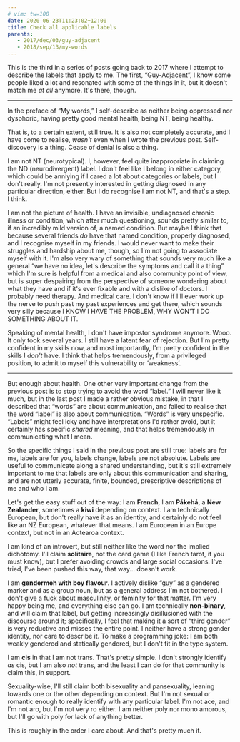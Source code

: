 ```yaml
---
# vim: tw=100
date: 2020-06-23T11:23:02+12:00
title: Check all applicable labels
parents:
   - 2017/dec/03/guy-adjacent
   - 2018/sep/13/my-words
---
```


This is the third in a series of posts going back to 2017 where I attempt to describe the labels
that apply to me. The first, “Guy-Adjacent”, I know some people liked a lot and resonated with some
of the things in it, but it doesn't match me _at all_ anymore. It's there, though.

---

In the preface of “My words,” I self-describe as neither being oppressed nor dysphoric, having
pretty good mental health, being NT, being healthy.

That is, to a certain extent, still true. It is also not completely accurate, and I have come to
realise, _wasn't_ even when I wrote the previous post. Self-discovery is a thing. Cease of denial is
also a thing.

I am not NT (neurotypical). I, however, feel quite inappropriate in claiming the ND (neurodivergent)
label. I don't feel like I belong in either category, which could be anniying if I cared a lot about
categories or labels, but I don't really. I'm not presently interested in getting diagnosed in any
particular direction, either. But I do recognise I am not NT, and that's a step. I think.

I am not the picture of health. I have an invisible, undiagnosed chronic illness or condition, which
after much questioning, sounds pretty similar to, if an incredibly mild version of, a named
condition. But maybe I think that because several friends _do_ have that named condition, properly
diagnosed, and I recognise myself in my friends. I would never want to make their struggles and
hardship about me, though, so I'm not going to associate myself with it. I'm also very wary of
something that sounds very much like a general “we have no idea, let's describe the symptoms and
call it a thing” which I'm sure is helpful from a medical and also community point of view, but is
super despairing from the perspective of someone wondering about what they have and if it's ever
fixable and with a dislike of doctors. I probably need therapy. And medical care. I don't know if
I'll ever work up the nerve to push past my past experiences and get there, which sounds very silly
because I KNOW I HAVE THE PROBLEM, WHY WON'T I DO SOMETHING ABOUT IT.

Speaking of mental health, I don't have impostor syndrome anymore. Wooo. It only took several years.
I still have a latent fear of rejection. But I'm pretty confident in my skills now, and most
importantly, I'm pretty confident in the skills I _don't_ have. I think that helps tremendously,
from a privileged position, to admit to myself this vulnerability or ‘weakness’.

---

But enough about health. One other very important change from the previous post is to stop trying to
avoid the word “label.” I will never like it much, but in the last post I made a rather obvious
mistake, in that I described that “words” are about communication, and failed to realise that the
word “label” is also about communication. “Words” is very unspecific. “Labels” might feel icky and
have interpretations I'd rather avoid, but it certainly has specific _shared_ meaning, and that
helps tremendously in communicating what I mean.

So the specific things I said in the previous post are still true: labels are for me, labels are for
you, labels change, labels are not absolute. Labels are useful to communicate along a shared
understanding, but it's still extremely important to me that labels are only about this
communication and sharing, and are not utterly accurate, finite, bounded, prescriptive descriptions
of me and who I am.

Let's get the easy stuff out of the way: I am **French**, I am **Pákehá**, a **New Zealander**,
sometimes a **kiwi** depending on context. I am technically European, but don't really have it as an
identity, and certainly do not feel like an NZ European, whatever that means. I am European in an
Europe context, but not in an Aotearoa context.

I am kind of an introvert, but still neither like the word nor the implied dichotomy. I'll claim
**solitaire**, not the card game (I like French tarot, if you must know), but I prefer avoiding
crowds and large social occasions. I've tried, I've been pushed this way, that way... doesn't work.

I am **gendermeh with boy flavour**. I actively dislike “guy” as a gendered marker and as a group
noun, but as a general address I'm not bothered. I don't give a fuck about masculinity, or feminity
for that matter. I'm very happy being me, and everything else can go. I am technically
**non-binary**, and will claim that label, but getting increasingly disillusioned with the discourse
around it; specifically, I feel that making it a sort of “third gender” is very reductive and misses
the entire point. I neither have a strong gender identity, nor care to describe it. To make a
programming joke: I am both weakly gendered and statically gendered, but I don't fit in the type
system.

I am **cis** in that I am not trans. That's pretty simple. I don't strongly identify _as_ cis,
but I am also _not_ trans, and the least I can do for that community is claim this, in support.

Sexuality-wise, I'll still claim both bisexuality and pansexuality, leaning towards one or
the other depending on context. But I'm not sexual or romantic enough to really identify with any
particular label. I'm not ace, and I'm not aro, but I'm not very ro either. I am neither poly nor
mono amorous, but I'll go with poly for lack of anything better.

This is roughly in the order I care about. And that's pretty much it.
